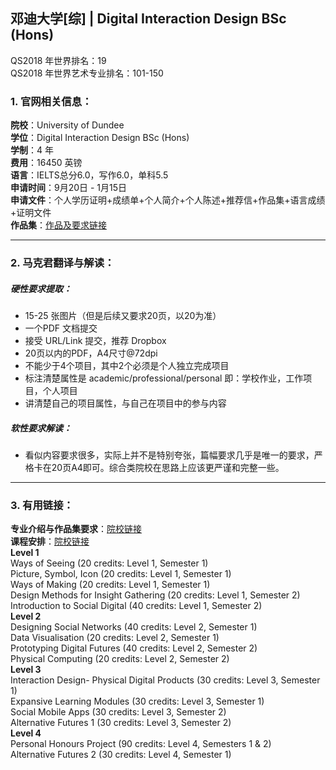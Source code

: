 ## 邓迪大学[综] | Digital Interaction Design BSc (Hons)

QS2018 年世界排名：19  
QS2018 年世界艺术专业排名：101-150
### 1. 官网相关信息：

**院校**：University of Dundee  
**学位**：Digital Interaction Design BSc (Hons)  
**学制**：4 年  
**费用**：16450 英镑  
**语言**：IELTS总分6.0，写作6.0，单科5.5    
**申请时间**：9月20日 - 1月15日  
**申请文件**：个人学历证明+成绩单+个人简介+个人陈述+推荐信+作品集+语言成绩+证明文件  
**作品集**：[作品及要求链接](https://www.dundee.ac.uk/study/ug/how-to-apply/design-portfolio/) 




---


### 2. 马克君翻译与解读：

##### 硬性要求提取：
- 15-25 张图片（但是后续又要求20页，以20为准）
- 一个PDF 文档提交
- 接受 URL/Link 提交，推荐 Dropbox
- 20页以内的PDF，A4尺寸@72dpi
- 不能少于4个项目，其中2个必须是个人独立完成项目
- 标注清楚属性是 academic/professional/personal 即：学校作业，工作项目，个人项目
- 讲清楚自己的项目属性，与自己在项目中的参与内容

##### 软性要求解读：
- 看似内容要求很多，实际上并不是特别夸张，篇幅要求几乎是唯一的要求，严格卡在20页A4即可。综合类院校在思路上应该更严谨和完整一些。


---


### 3. 有用链接：

**专业介绍与作品集要求**：[院校链接](https://www.dundee.ac.uk/study/ug/digital-interaction-design/)  
**课程安排**：[院校链接](https://www.dundee.ac.uk/study/ug/digital-interaction-design/#info-teaching-and-assessment)  
**Level 1**  
Ways of Seeing (20 credits: Level 1, Semester 1)  
Picture, Symbol, Icon (20 credits: Level 1, Semester 1)  
Ways of Making (20 credits: Level 1, Semester 1)  
Design Methods for Insight Gathering (20 credits: Level 1, Semester 2)  
Introduction to Social Digital (40 credits: Level 1, Semester 2)  
**Level 2**  
Designing Social Networks (40 credits: Level 2, Semester 1)  
Data Visualisation (20 credits: Level 2, Semester 1)  
Prototyping Digital Futures (40 credits: Level 2, Semester 2)  
Physical Computing (20 credits: Level 2, Semester 2)  
**Level 3**  
Interaction Design- Physical Digital Products (30 credits: Level 3, Semester 1)  
Expansive Learning Modules (30 credits: Level 3, Semester 1)  
Social Mobile Apps (30 credits: Level 3, Semester 2)  
Alternative Futures 1 (30 credits: Level 3, Semester 2)  
**Level 4**  
Personal Honours Project (90 credits: Level 4, Semesters 1 & 2)  
Alternative Futures 2 (30 credits: Level 4, Semester 1)  

